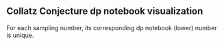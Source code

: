 ## Collatz Conjecture dp notebook visualization
For each sampling number, its corresponding dp notebook (lower) number is unique.